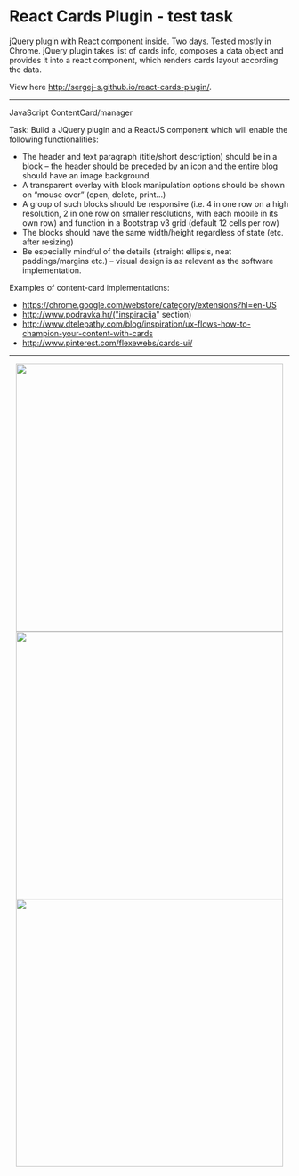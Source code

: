 # React Cards Plugin - test task

jQuery plugin with React component inside. Two days. Tested mostly in Chrome. jQuery plugin takes list of cards info, composes a data object and provides it into a react component, which renders cards layout according the data.

View here http://sergej-s.github.io/react-cards-plugin/.

<hr>
JavaScript ContentCard/manager

Task: Build a JQuery plugin and a ReactJS component which will enable the following functionalities:

* The header and text paragraph (title/short description) should be in a block – the header should be preceded by an icon and the entire blog should have an image background.
* A transparent overlay with block manipulation options should be shown on “mouse over” (open, delete, print...)
* A group of such blocks should be responsive (i.e. 4 in one row on a high resolution, 2 in one row on smaller resolutions, with each mobile in its own row) and function in a Bootstrap v3 grid (default 12 cells per row)
* The blocks should have the same width/height regardless of state (etc. after resizing)
* Be especially mindful of the details (straight ellipsis, neat paddings/margins etc.) – visual design is as relevant as the software implementation.

Examples of content-card implementations:
* https://chrome.google.com/webstore/category/extensions?hl=en-US
* http://www.podravka.hr/("inspiracija" section)
* http://www.dtelepathy.com/blog/inspiration/ux-flows-how-to-champion-your-content-with-cards
* http://www.pinterest.com/flexewebs/cards-ui/

<hr>

<p align="center">
  <img src="https://sergej-s.github.io/cdn/react-cards-plugin-01.png" width="480">
  <img src="https://sergej-s.github.io/cdn/react-cards-plugin-02.png" width="480">
  <img src="https://sergej-s.github.io/cdn/react-cards-plugin-03.png" width="480">
</p>
